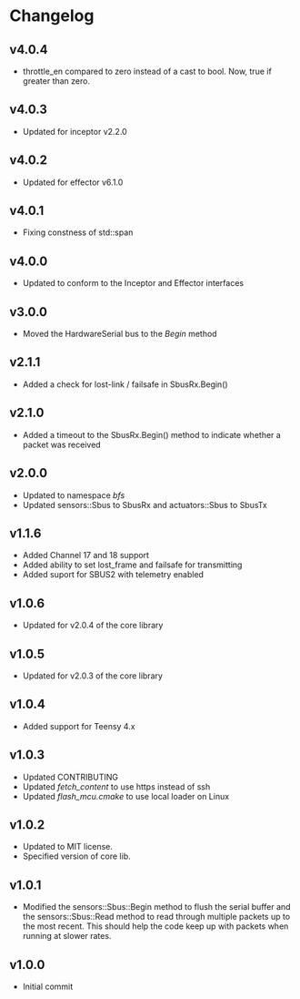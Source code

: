 # Changelog

## v4.0.4
- throttle_en compared to zero instead of a cast to bool. Now, true if greater than zero.

## v4.0.3
- Updated for inceptor v2.2.0

## v4.0.2
 - Updated for effector v6.1.0

## v4.0.1
- Fixing constness of std::span

## v4.0.0
- Updated to conform to the Inceptor and Effector interfaces

## v3.0.0
- Moved the HardwareSerial bus to the *Begin* method

## v2.1.1
- Added a check for lost-link / failsafe in SbusRx.Begin()

## v2.1.0
- Added a timeout to the SbusRx.Begin() method to indicate whether a packet was received

## v2.0.0
- Updated to namespace *bfs*
- Updated sensors::Sbus to SbusRx and actuators::Sbus to SbusTx

## v1.1.6
- Added Channel 17 and 18 support
- Added ability to set lost_frame and failsafe for transmitting
- Added suport for SBUS2 with telemetry enabled

## v1.0.6
- Updated for v2.0.4 of the core library

## v1.0.5
- Updated for v2.0.3 of the core library

## v1.0.4
- Added support for Teensy 4.x

## v1.0.3
- Updated CONTRIBUTING
- Updated *fetch_content* to use https instead of ssh
- Updated *flash_mcu.cmake* to use local loader on Linux

## v1.0.2
- Updated to MIT license.
- Specified version of core lib.

## v1.0.1
- Modified the sensors::Sbus::Begin method to flush the serial buffer and the sensors::Sbus::Read method to read through multiple packets up to the most recent. This should help the code keep up with packets when running at slower rates. 

## v1.0.0
- Initial commit
